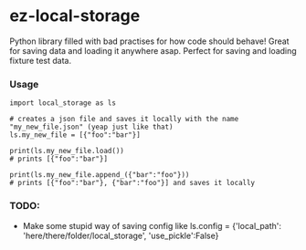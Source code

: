 # ez-local-storage

Python library filled with bad practises for how code should behave! Great for saving data and loading it anywhere asap. Perfect for saving and loading fixture test data.

### Usage

```
import local_storage as ls

# creates a json file and saves it locally with the name "my_new_file.json" (yeap just like that)
ls.my_new_file = [{"foo":"bar"}]  

print(ls.my_new_file.load())  
# prints [{"foo":"bar"}]

print(ls.my_new_file.append_({"bar":"foo"}))
# prints [{"foo":"bar"}, {"bar":"foo"}] and saves it locally
```


### TODO:

- Make some stupid way of saving config like ls.config = {'local_path': 'here/there/folder/local_storage', 'use_pickle':False}
